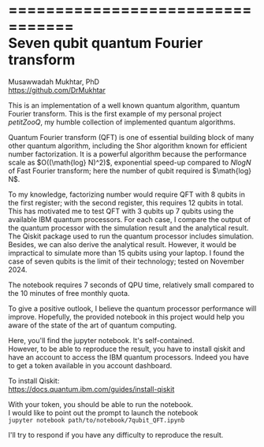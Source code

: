 =================================  
Seven qubit quantum Fourier transform    
=================================  
Musawwadah Mukhtar, PhD  
https://github.com/DrMukhtar  

This is an implementation of a well known quantum algorithm, quantum Fourier transform. This is the first example of my personal project *petitZooQ*, my humble collection of implemented quantum algorithms.    

Quantum Fourier transform (QFT) is one of essential building block of many other quantum algorithm, including the Shor algorithm known for efficient number factorization. It is a powerful algorithm because the performance scale as $O((\math{log} N)^2)$, exponential speed-up compared to $N log N$ of Fast Fourier transform; here the number of qubit required is $\math{log} N$.  

To my knowledge, factorizing number would require QFT with 8 qubits in the first register; with the second register, this requires 12 qubits in total. This has motivated me to test QFT with 3 qubits up 7 qubits using the available IBM quantum processors. For each case, I compare the output of the quantum processor with the simulation result and the analytical result. The Qiskit package used to run the quantum processor includes simulation. Besides, we can also derive the analytical result. However, it would be impractical to simulate more than 15 qubits using your laptop. I found the case of seven qubits is the limit of their technology; tested on November 2024.  

The notebook requires 7 seconds of QPU time, relatively small compared to the 10 minutes of free monthly quota.  

To give a positive outlook, I believe the quantum processor performance will improve. Hopefully, the provided notebook in this project would help you aware of the state of the art of quantum computing.     

Here, you'll find the jupyter notebook. It's self-contained.    
However, to be able to reproduce the result, you have to install qiskit and have an account to access the IBM quantum processors. Indeed you have to get a token available in you account dashboard.   

To install Qiskit:  
https://docs.quantum.ibm.com/guides/install-qiskit

With your token, you should be able to run the notebook.  
I would like to point out the prompt to launch the notebook  
`
jupyter notebook path/to/notebook/7qubit_QFT.ipynb
`

I'll try to respond if you have any difficulty to reproduce the result.  
